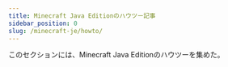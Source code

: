 ```yaml
---
title: Minecraft Java Editionのハウツー記事
sidebar_position: 0
slug: /minecraft-je/howto/
---
```


このセクションには、Minecraft Java Editionのハウツーを集めた。
